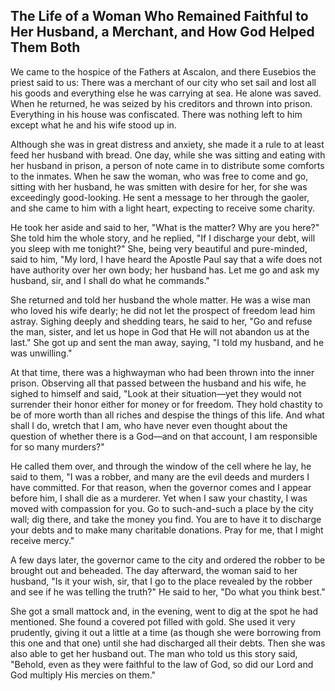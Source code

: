 ## The Life of a Woman Who Remained Faithful to Her Husband, a Merchant, and How God Helped Them Both

We came to the hospice of the Fathers at Ascalon, and there Eusebios the priest said to us: There was a merchant of our city who set sail and lost all his goods and everything else he was carrying at sea. He alone was saved. When he returned, he was seized by his creditors and thrown into prison. Everything in his house was confiscated. There was nothing left to him except what he and his wife stood up in.

Although she was in great distress and anxiety, she made it a rule to at least feed her husband with bread. One day, while she was sitting and eating with her husband in prison, a person of note came in to distribute some comforts to the inmates. When he saw the woman, who was free to come and go, sitting with her husband, he was smitten with desire for her, for she was exceedingly good-looking. He sent a message to her through the gaoler, and she came to him with a light heart, expecting to receive some charity.

He took her aside and said to her, "What is the matter? Why are you here?" She told him the whole story, and he replied, "If I discharge your debt, will you sleep with me tonight?" She, being very beautiful and pure-minded, said to him, "My lord, I have heard the Apostle Paul say that a wife does not have authority over her own body; her husband has. Let me go and ask my husband, sir, and I shall do what he commands."

She returned and told her husband the whole matter. He was a wise man who loved his wife dearly; he did not let the prospect of freedom lead him astray. Sighing deeply and shedding tears, he said to her, "Go and refuse the man, sister, and let us hope in God that He will not abandon us at the last." She got up and sent the man away, saying, "I told my husband, and he was unwilling."

At that time, there was a highwayman who had been thrown into the inner prison. Observing all that passed between the husband and his wife, he sighed to himself and said, "Look at their situation—yet they would not surrender their honor either for money or for freedom. They hold chastity to be of more worth than all riches and despise the things of this life. And what shall I do, wretch that I am, who have never even thought about the question of whether there is a God—and on that account, I am responsible for so many murders?"

He called them over, and through the window of the cell where he lay, he said to them, "I was a robber, and many are the evil deeds and murders I have committed. For that reason, when the governor comes and I appear before him, I shall die as a murderer. Yet when I saw your chastity, I was moved with compassion for you. Go to such-and-such a place by the city wall; dig there, and take the money you find. You are to have it to discharge your debts and to make many charitable donations. Pray for me, that I might receive mercy."

A few days later, the governor came to the city and ordered the robber to be brought out and beheaded. The day afterward, the woman said to her husband, "Is it your wish, sir, that I go to the place revealed by the robber and see if he was telling the truth?" He said to her, "Do what you think best." 

She got a small mattock and, in the evening, went to dig at the spot he had mentioned. She found a covered pot filled with gold. She used it very prudently, giving it out a little at a time (as though she were borrowing from this one and that one) until she had discharged all their debts. Then she was also able to get her husband out. The man who told us this story said, "Behold, even as they were faithful to the law of God, so did our Lord and God multiply His mercies on them."
